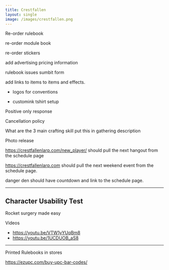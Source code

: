 ```yaml
---
title: Crestfallen
layout: single
image: /images/crestfallen.png
---
```


Re-order rulebook

re-order module book

re-order stickers

add advertising pricing information

rulebook issues sumbit form

add links to items to items and effects. 

- logos for conventions

- customink tshirt setup

Positive only response 

Cancellation policy

What are the 3 main crafting skill put this in gathering description 

Photo release

https://crestfallenlarp.com/new_player/ should pull the next hangout from the schedule page

https://crestfallenlarp.com should pull the next weekend event from the schedule page.

danger den should have countdown and link to the schedule page.



---

## Character Usability Test 

Rocket surgery made easy

Videos 

- https://youtu.be/VTW1yYUqBm8
- https://youtu.be/1UCDUOB_aS8

---

Printed Rulebooks in stores

https://ezupc.com/buy-upc-bar-codes/



